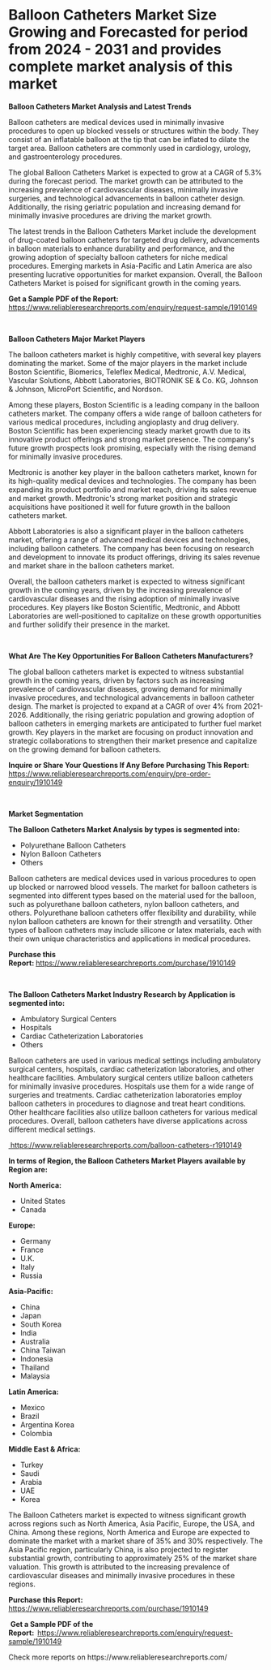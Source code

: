 <p><h1>Balloon Catheters Market Size Growing and Forecasted for period from 2024 - 2031 and provides complete market analysis of this market</h1></p><p><strong>Balloon Catheters Market Analysis and Latest Trends</strong></p>
<p><p>Balloon catheters are medical devices used in minimally invasive procedures to open up blocked vessels or structures within the body. They consist of an inflatable balloon at the tip that can be inflated to dilate the target area. Balloon catheters are commonly used in cardiology, urology, and gastroenterology procedures.</p><p>The global Balloon Catheters Market is expected to grow at a CAGR of 5.3% during the forecast period. The market growth can be attributed to the increasing prevalence of cardiovascular diseases, minimally invasive surgeries, and technological advancements in balloon catheter design. Additionally, the rising geriatric population and increasing demand for minimally invasive procedures are driving the market growth.</p><p>The latest trends in the Balloon Catheters Market include the development of drug-coated balloon catheters for targeted drug delivery, advancements in balloon materials to enhance durability and performance, and the growing adoption of specialty balloon catheters for niche medical procedures. Emerging markets in Asia-Pacific and Latin America are also presenting lucrative opportunities for market expansion. Overall, the Balloon Catheters Market is poised for significant growth in the coming years.</p></p>
<p><strong>Get a Sample PDF of the Report:&nbsp;</strong> <a href="https://www.reliableresearchreports.com/enquiry/request-sample/1910149">https://www.reliableresearchreports.com/enquiry/request-sample/1910149</a></p>
<p>&nbsp;</p>
<p><strong>Balloon Catheters Major Market Players</strong></p>
<p><p>The balloon catheters market is highly competitive, with several key players dominating the market. Some of the major players in the market include Boston Scientific, Biomerics, Teleflex Medical, Medtronic, A.V. Medical, Vascular Solutions, Abbott Laboratories, BIOTRONIK SE & Co. KG, Johnson & Johnson, MicroPort Scientific, and Nordson.</p><p>Among these players, Boston Scientific is a leading company in the balloon catheters market. The company offers a wide range of balloon catheters for various medical procedures, including angioplasty and drug delivery. Boston Scientific has been experiencing steady market growth due to its innovative product offerings and strong market presence. The company's future growth prospects look promising, especially with the rising demand for minimally invasive procedures.</p><p>Medtronic is another key player in the balloon catheters market, known for its high-quality medical devices and technologies. The company has been expanding its product portfolio and market reach, driving its sales revenue and market growth. Medtronic's strong market position and strategic acquisitions have positioned it well for future growth in the balloon catheters market.</p><p>Abbott Laboratories is also a significant player in the balloon catheters market, offering a range of advanced medical devices and technologies, including balloon catheters. The company has been focusing on research and development to innovate its product offerings, driving its sales revenue and market share in the balloon catheters market.</p><p>Overall, the balloon catheters market is expected to witness significant growth in the coming years, driven by the increasing prevalence of cardiovascular diseases and the rising adoption of minimally invasive procedures. Key players like Boston Scientific, Medtronic, and Abbott Laboratories are well-positioned to capitalize on these growth opportunities and further solidify their presence in the market.</p></p>
<p>&nbsp;</p>
<p><strong>What Are The Key Opportunities For Balloon Catheters Manufacturers?</strong></p>
<p><p>The global balloon catheters market is expected to witness substantial growth in the coming years, driven by factors such as increasing prevalence of cardiovascular diseases, growing demand for minimally invasive procedures, and technological advancements in balloon catheter design. The market is projected to expand at a CAGR of over 4% from 2021-2026. Additionally, the rising geriatric population and growing adoption of balloon catheters in emerging markets are anticipated to further fuel market growth. Key players in the market are focusing on product innovation and strategic collaborations to strengthen their market presence and capitalize on the growing demand for balloon catheters.</p></p>
<p><strong>Inquire or Share Your Questions If Any Before Purchasing This Report:</strong> <a href="https://www.reliableresearchreports.com/enquiry/pre-order-enquiry/1910149">https://www.reliableresearchreports.com/enquiry/pre-order-enquiry/1910149</a></p>
<p>&nbsp;</p>
<p><strong>Market Segmentation</strong></p>
<p><strong>The Balloon Catheters Market Analysis by types is segmented into:</strong></p>
<p><ul><li>Polyurethane Balloon Catheters</li><li>Nylon Balloon Catheters</li><li>Others</li></ul></p>
<p><p>Balloon catheters are medical devices used in various procedures to open up blocked or narrowed blood vessels. The market for balloon catheters is segmented into different types based on the material used for the balloon, such as polyurethane balloon catheters, nylon balloon catheters, and others. Polyurethane balloon catheters offer flexibility and durability, while nylon balloon catheters are known for their strength and versatility. Other types of balloon catheters may include silicone or latex materials, each with their own unique characteristics and applications in medical procedures.</p></p>
<p><strong>Purchase this Report:&nbsp;</strong><a href="https://www.reliableresearchreports.com/purchase/1910149">https://www.reliableresearchreports.com/purchase/1910149</a></p>
<p>&nbsp;</p>
<p><strong>The Balloon Catheters Market Industry Research by Application is segmented into:</strong></p>
<p><ul><li>Ambulatory Surgical Centers</li><li>Hospitals</li><li>Cardiac Catheterization Laboratories</li><li>Others</li></ul></p>
<p><p>Balloon catheters are used in various medical settings including ambulatory surgical centers, hospitals, cardiac catheterization laboratories, and other healthcare facilities. Ambulatory surgical centers utilize balloon catheters for minimally invasive procedures. Hospitals use them for a wide range of surgeries and treatments. Cardiac catheterization laboratories employ balloon catheters in procedures to diagnose and treat heart conditions. Other healthcare facilities also utilize balloon catheters for various medical procedures. Overall, balloon catheters have diverse applications across different medical settings.</p></p>
<p><a href="https://www.reliableresearchreports.com/balloon-catheters-r1910149">&nbsp;https://www.reliableresearchreports.com/balloon-catheters-r1910149</a></p>
<p><strong>In terms of Region, the Balloon Catheters Market Players available by Region are:</strong></p>
<p>
    <p> <strong> North America: </strong>
        <ul>
            <li>United States</li>
            <li>Canada</li>
        </ul>
        </p> 
    <p> <strong> Europe: </strong>
        <ul>
            <li>Germany</li>
            <li>France</li>
            <li>U.K.</li>
            <li>Italy</li>
            <li>Russia</li>
        </ul>
        </p> 
    <p> <strong> Asia-Pacific: </strong>
        <ul>
            <li>China</li>
            <li>Japan</li>
            <li>South Korea</li>
            <li>India</li>
            <li>Australia</li>
            <li>China Taiwan</li>
            <li>Indonesia</li>
            <li>Thailand</li>
            <li>Malaysia</li>
        </ul>
        </p> 
    <p> <strong> Latin America: </strong>
        <ul>
            <li>Mexico</li>
            <li>Brazil</li>
            <li>Argentina Korea</li>
            <li>Colombia</li>
        </ul>
        </p> 
    <p> <strong> Middle East & Africa: </strong>
        <ul>
            <li>Turkey</li>
            <li>Saudi</li>
            <li>Arabia</li>
            <li>UAE</li>
            <li>Korea</li>
        </ul>
    </p>
    </p>
<p><p>The Balloon Catheters market is expected to witness significant growth across regions such as North America, Asia Pacific, Europe, the USA, and China. Among these regions, North America and Europe are expected to dominate the market with a market share of 35% and 30% respectively. The Asia Pacific region, particularly China, is also projected to register substantial growth, contributing to approximately 25% of the market share valuation. This growth is attributed to the increasing prevalence of cardiovascular diseases and minimally invasive procedures in these regions.</p></p>
<p><strong>Purchase this Report: </strong><a href="https://www.reliableresearchreports.com/purchase/1910149">https://www.reliableresearchreports.com/purchase/1910149</a></p>
<p>&nbsp;<strong>Get a Sample PDF of the Report:&nbsp;&nbsp;</strong><a href="https://www.reliableresearchreports.com/enquiry/request-sample/1910149">https://www.reliableresearchreports.com/enquiry/request-sample/1910149</a></p>
<p><strong></strong></p>
<p>Check more reports on https://www.reliableresearchreports.com/</p>